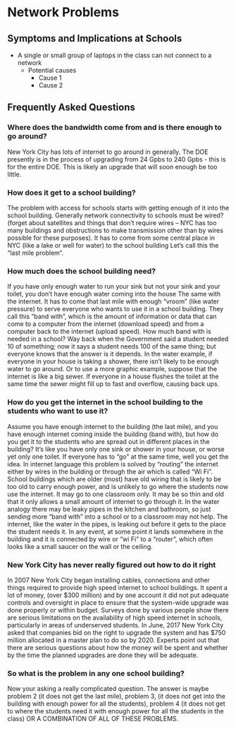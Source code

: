 # Network Problems
## Symptoms and Implications at Schools

* A single or small group of laptops in the class can not connect to a network
	* Potential causes
		* Cause 1
		* Cause 2

## Frequently Asked Questions

### Where does the bandwidth come from and is there enough to go around?

New York City has lots of internet to go around in generally. The DOE presently is in the process of upgrading from 24 Gpbs to 240 Gpbs - this is for the entire DOE. This is likely an upgrade that will soon enough be too little.

###  How does it get to a school building?

The problem with access for schools starts with getting enough of it into the school building.  Generally network connectivity to schools must be wired? \(forget about satellites and things that don’t require wires – NYC has too many buildings and obstructions to make transmission other than by wires possible for these purposes\).  It has to come from some central place in NYC \(like a lake or well for water\) to the school building  Let’s call this the “last mile problem”.

### How much does the school  building need?

If you have only enough water to run your sink but not your sink and your toilet, you don’t have enough water coming into the house  The same with the internet.  It has to come that last mile with enough “vroom” \(like water pressure\) to serve everyone who wants to use it in a school building.  They call this “band with”, which is the amount of information or data that can come to a computer from the internet \(download speed\) and from a computer back to the internet \(upload speed\).  How much band with is needed in a school?  Way back when the Government said a student needed 10 of something; now it says a student needs 100 of the same thing; but everyone knows that the answer is it depends.  In the water example, if everyone in your house is taking a shower, there isn’t likely to be enough water to go around.  Or to use a more graphic example, suppose that the internet is like a big sewer.  If everyone in a house flushes the toilet at the same time the sewer might fill up to fast and overflow, causing back ups.

### How do you get the internet in the school building to the students who want to use it?

Assume you have enough internet to the building \(the last mile\), and you have enough internet coming inside the building \(band with\), but how do you get it to the students who are spread out in different places in the building?    It’s like you have only one sink or shower in your house, or worse yet only one toilet.  If everyone has to “go” at the same time, well you get the idea.  In internet language this problem is solved by  “routing” the internet either by wires in the building or through the air which is called “Wi Fi”.  School buildings which are older \(most\) have old wiring that is likely to be too old to carry enough power, and is unlikely to go where the students now use the internet.  It may go to one classroom only.  It may be so thin and old that it only allows a small amount of internet to go through it.  In the water analogy there may be  leaky pipes in the kitchen and bathroom, so just sending more “band with” into a school or to a classroom may not help.  The internet, like the water in the pipes, is leaking out before it gets to the place the student needs it.  In any event, at some point  it lands somewhere in the building and it is connected by wire or “wi Fi” to a “router”, which often looks like a small saucer on the wall or the ceiling.

### New York City has never really figured out how to do it right

In 2007 New York City began installing cables, connections and other things required to provide high speed internet to school buildings.  It spent a lot of money, \(over $300 million\) and by one account it did not put adequate controls and oversight in place to ensure that the system-wide upgrade was done properly or within budget.  Surveys done by various people show there are serious limitations on the availability of high speed internet in schools, particularly in areas of underserved students.    In June, 2017 New York  City asked  that companies bid on the right to upgrade the system and has $750 million allocated in a master plan to do so by 2020.  Experts point out that there are serious questions about how the money will be spent and whether by the time the planned upgrades are done they will be adequate.

### So what is the problem in any one school building?

Now your asking a really complicated question.  The answer is maybe problem 2 \(it does not get the last mile\), problem 3, \(it does not get into the building with enough power for all the students\), problem 4 \(it does not get to where the students need it with enough power for all the students in the class\) OR A COMBINATION OF ALL OF THESE PROBLEMS.
